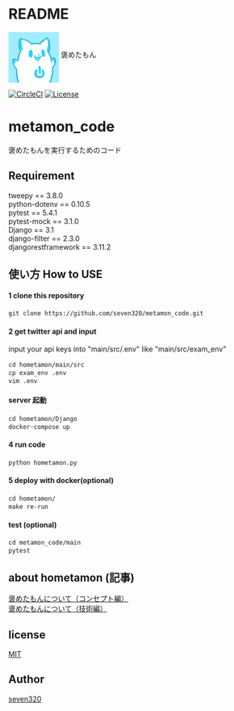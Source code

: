 # README
<img alt="hometamon" 
src = "main/images/icon.jpg" 
width = "100"
align = "middle">
褒めたもん

[![CircleCI](https://circleci.com/gh/seven320/metamon_code.svg?style=svg)](https://circleci.com/gh/seven320/metamon_code)
[![License](https://img.shields.io/github/license/seven320/metamon_code)](https://github.com/seven320/metamon_code/stargazers)

# metamon_code
褒めたもんを実行するためのコード

## Requirement
tweepy == 3.8.0  
python-dotenv == 0.10.5  
pytest == 5.4.1  
pytest-mock == 3.1.0  
Django == 3.1  
django-filter == 2.3.0  
djangorestframework == 3.11.2


## 使い方 How to USE

#### 1 clone this repository
~~~
git clone https://github.com/seven320/metamon_code.git
~~~
#### 2 get twitter api and input 

input your api keys into "main/src/.env" like "main/src/exam_env"

~~~
cd hometamon/main/src
cp exam_env .env
vim .env
~~~

#### server 起動
~~~
cd hometamon/Django
docker-compose up
~~~

#### 4 run code
~~~
python hometamon.py
~~~
#### 5 deploy with docker(optional)
~~~
cd hometamon/
make re-run
~~~

#### test (optional)
~~~
cd metamon_code/main
pytest
~~~

## about hometamon (記事)
[褒めたもんについて（コンセプト編）](https://denden-seven.hatenablog.com/entry/2019/01/09/131220)  
[褒めたもんについて（技術編）](https://denden-seven.hatenablog.com/entry/2019/01/09/130437)  

## license
[MIT](LICENSE)

## Author
[seven320](https://github.com/seven320)
